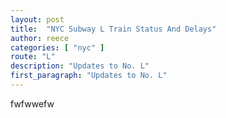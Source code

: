 ```yaml
---
layout: post
title:  "NYC Subway L Train Status And Delays"
author: reece
categories: [ "nyc" ]
route: "L"
description: "Updates to No. L"
first_paragraph: "Updates to No. L"
---
```


fwfwwefw
